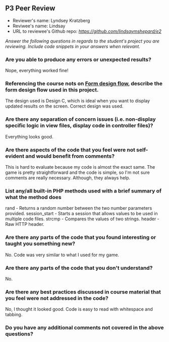 ## P3 Peer Review

+ Reviewer's name: Lyndsey Kratzberg
+ Reviwee's name: Lindsay
+ URL to reviewee's Github repo: *<https://github.com/lindsaymshepard/e2>*

*Answer the following questions in regards to the student's project you are reviewing. Include code snippets in your answers when relevant.*


### Are you able to produce any errors or unexpected results?
Nope, everything worked fine!

### Referencing the course nots on [Form design flow](https://hesweb.dev/e2/notes#/php/form-flow), describe the form design flow used in this project.
The design used is Design C, which is ideal when you want to display updated results on the screen. Correct design was used.

### Are there any separation of concern issues (i.e. non-display specific logic in view files, display code in controller files)?
Everything looks good.

### Are there aspects of the code that you feel were not self-evident and would benefit from comments?
This is hard to evaluate because my code is almost the exact same. The game is pretty straightforward and the code is simple, so I'm not sure comments are really necessary. Although, they always help.

### List any/all built-in PHP methods used with a brief summary of what the method does
rand - Returns a random number between the two number parameters provided.
session_start - Starts a session that allows values to be used in multiple code files.
strcmp - Compares the values of two strings.
header - Raw HTTP header.

### Are there any parts of the code that you found interesting or taught you something new?
No. Code was very similar to what I used for my game.

### Are there any parts of the code that you don't understand?
No.

### Are there any best practices discussed in course material that you feel were not addressed in the code?
No, I thought it looked good. Code is easy to read with whitespace and tabbing.

### Do you have any additional comments not covered in the above questions?
